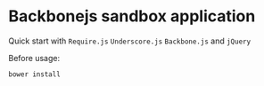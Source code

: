 Backbonejs sandbox application
==============================

Quick start with `Require.js` `Underscore.js` `Backbone.js` and `jQuery`

Before usage:

```sh
bower install
```
